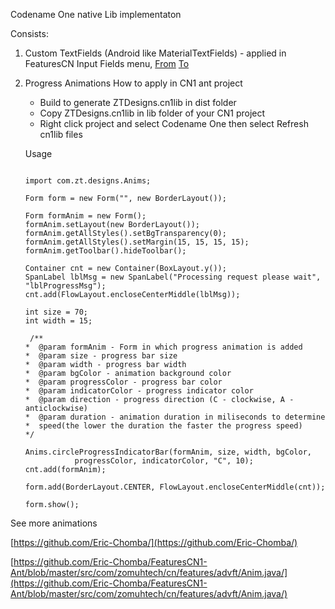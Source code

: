 Codename One native Lib implementaton

Consists:

1. Custom TextFields (Android like MaterialTextFields) - applied in FeaturesCN Input Fields menu, [From](https://github.com/Eric-Chomba/FeaturesCN1-Ant/blob/master/src/com/zomuhtech/cn/features/advft/UserInput.java#L188) [To](https://github.com/Eric-Chomba/FeaturesCN1-Ant/blob/master/src/com/zomuhtech/cn/features/advft/UserInput.java#L238)

2. Progress Animations 
    How to apply in CN1 ant project 
     - Build to generate ZTDesigns.cn1lib in dist folder
     - Copy ZTDesigns.cn1lib in lib folder of your CN1 project
     - Right click project and select Codename One then select Refresh cn1lib files
     
     Usage
     
   
     ```
     
     import com.zt.designs.Anims;
     
     Form form = new Form("", new BorderLayout());
     
     Form formAnim = new Form();
     formAnim.setLayout(new BorderLayout());
     formAnim.getAllStyles().setBgTransparency(0);
     formAnim.getAllStyles().setMargin(15, 15, 15, 15);
     formAnim.getToolbar().hideToolbar();
     
     Container cnt = new Container(BoxLayout.y());
     SpanLabel lblMsg = new SpanLabel("Processing request please wait", "lblProgressMsg");
     cnt.add(FlowLayout.encloseCenterMiddle(lblMsg));
        
     int size = 70;
     int width = 15;
      
      /**
	 *  @param formAnim - Form in which progress animation is added
	 *  @param size - progress bar size
	 *  @param width - progress bar width
	 *  @param bgColor - animation background color
	 *  @param progressColor - progress bar color
	 *  @param indicatorColor - progress indicator color
	 *  @param direction - progress direction (C - clockwise, A - anticlockwise)
	 *  @param duration - animation duration in miliseconds to determine
	 *  speed(the lower the duration the faster the progress speed)
     */
   
     Anims.circleProgressIndicatorBar(formAnim, size, width, bgColor,
                progressColor, indicatorColor, "C", 10);
     cnt.add(formAnim);

     form.add(BorderLayout.CENTER, FlowLayout.encloseCenterMiddle(cnt));
     
     form.show();
     
     ```
     
See more animations

[https://github.com/Eric-Chomba/](https://github.com/Eric-Chomba/)

[https://github.com/Eric-Chomba/FeaturesCN1-Ant/blob/master/src/com/zomuhtech/cn/features/advft/Anim.java/](https://github.com/Eric-Chomba/FeaturesCN1-Ant/blob/master/src/com/zomuhtech/cn/features/advft/Anim.java/)



